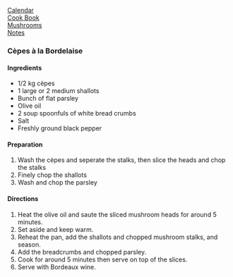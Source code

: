 [Calendar](https://github.com/vmsmith/EDT/blob/master/calendar.md)    
[Cook Book](https://github.com/vmsmith/CookBook/blob/master/README.md)        
[Mushrooms](https://github.com/vmsmith/CookBook/blob/master/mushrooms.md)       
[Notes](https://github.com/vmsmith/CookBook/blob/master/notes.md)     

### Cèpes à la Bordelaise  

#### Ingredients   

* 1/2 kg cèpes    
* 1 large or 2 medium shallots    
* Bunch of flat parsley    
* Olive oil    
* 2 soup spoonfuls of white bread crumbs    
* Salt     
* Freshly ground black pepper   

#### Preparation   
1.  Wash the cèpes and seperate the stalks, then slice the heads and chop the stalks    
2. Finely chop the shallots    
3. Wash and chop the parsley

#### Directions   
1. Heat the olive oil and saute the sliced mushroom heads for around 5 minutes.
2. Set aside and keep warm.
3. Reheat the pan, add the shallots and chopped mushroom stalks, and season.   
4. Add the breadcrumbs and chopped parsley.    
5. Cook for around 5 minutes then serve on top of the slices.    
6. Serve with Bordeaux wine.

